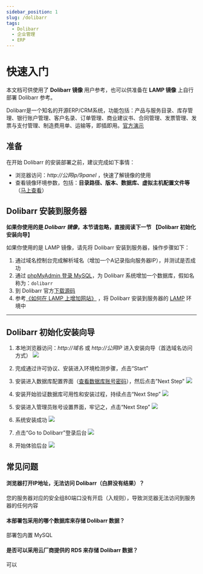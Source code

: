 ```yaml
---
sidebar_position: 1
slug: /dolibarr
tags:
  - Dolibarr
  - 企业管理
  - ERP
---
```


# 快速入门

本文档可供使用了 **Dolibarr 镜像** 用户参考，也可以供准备在 **LAMP 镜像** 上自行部署 Dolibarr 参考。

Dolibarr是一个知名的开源ERP/CRM系统，功能包括：产品与服务目录、库存管理、银行账户管理、客户名录、订单管理、商业建议书、合同管理、发票管理、发票与支付管理、制造费用单、运输等，即插即用。[官方演示](https://demo.dolibarr.org/public/demo/)

## 准备

在开始 Dolibarr 的安装部署之前，建议完成如下事情：

* 浏览器访问：*http://公网ip/9panel* ，快速了解镜像的使用
* 查看镜像环境参数，包括：**目录路径、版本、数据库、虚拟主机配置文件等** （[马上查看](https://support.websoft9.com/docs/lamp/zh/stack-components.html)）

## Dolibarr 安装到服务器

**如果你使用的是 *Dolibarr 镜像*，本节请忽略，直接阅读下一节 【Dolibarr 初始化安装向导】**

如果你使用的是 LAMP 镜像，请先将 Dolibarr 安装到服务器，操作步骤如下：

1. 通过域名控制台完成解析域名（增加一个A记录指向服务器IP），并测试是否成功
2. 通过 [phpMyAdmin 登录 MySQL](https://support.websoft9.com/docs/lamp/zh/admin-mysql.html)，为 Dolibarr 系统增加一个数据库，假如名称为：`dolibarr`
3. 到 Dolibarr 官方[下载源码](https://www.dolibarr.org/downloads)
4. 参考[《如何在 LAMP 上增加网站》](https://support.websoft9.com/docs/lamp/zh/solution-deployment.html#安装第二个网站) ，将 Dolibarr 安装到服务器的 [LAMP](https://support.websoft9.com/docs/lamp/zh/) 环境中

---

## Dolibarr 初始化安装向导

1. 本地浏览器访问：*http://域名* 或 *http://公网IP* 进入安装向导（首选域名访问方式）
   ![](https://libs.websoft9.com/Websoft9/DocsPicture/zh/dolibarr/dolibarr-check-websoft9.png)

2. 完成通过许可协议、安装进入环境检测步骤，点击“Start”
3. 安装进入数据库配置界面（[查看数据库账号密码](https://support.websoft9.com/docs/lamp/zh/stack-accounts.html)），然后点击”Next Step”
   ![](https://libs.websoft9.com/Websoft9/DocsPicture/zh/dolibarr/dolibarr-dbconf-websoft9.png)

4. 安装开始验证数据库可用性和安装过程，持续点击“Next Step”
   ![](https://libs.websoft9.com/Websoft9/DocsPicture/zh/dolibarr/dolibarr-confss-websoft9.png)

5. 安装进入管理员账号设置界面，牢记之，点击“Next Step”
    ![](https://libs.websoft9.com/Websoft9/DocsPicture/zh/dolibarr/dolibarr-adminconf-websoft9.png)

6. 系统安装成功
    ![](https://libs.websoft9.com/Websoft9/DocsPicture/zh/dolibarr/dolibarr-installss-websoft9.png)

7. 点击“Go to Dolibarr”登录后台
    ![](https://libs.websoft9.com/Websoft9/DocsPicture/zh/dolibarr/dolibarr-login-websoft9.png)

8. 开始体验后台
    ![](https://libs.websoft9.com/Websoft9/DocsPicture/zh/dolibarr/dolibarr-backend-websoft9.png)

## 常见问题

#### 浏览器打开IP地址，无法访问 Dolibarr（白屏没有结果）？

您的服务器对应的安全组80端口没有开启（入规则），导致浏览器无法访问到服务器的任何内容

#### 本部署包采用的哪个数据库来存储 Dolibarr 数据？

部署包内置 MySQL

#### 是否可以采用云厂商提供的 RDS 来存储 Dolibarr 数据？

可以